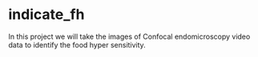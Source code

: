 # indicate_fh
In this project we will take the images of Confocal endomicroscopy video data to identify the food hyper sensitivity. 
